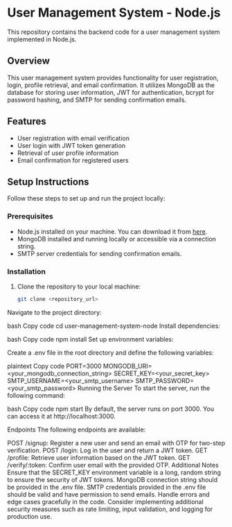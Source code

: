 # User Management System - Node.js

This repository contains the backend code for a user management system implemented in Node.js.

## Overview

This user management system provides functionality for user registration, login, profile retrieval, and email confirmation. It utilizes MongoDB as the database for storing user information, JWT for authentication, bcrypt for password hashing, and SMTP for sending confirmation emails.

## Features

- User registration with email verification
- User login with JWT token generation
- Retrieval of user profile information
- Email confirmation for registered users

## Setup Instructions

Follow these steps to set up and run the project locally:

### Prerequisites

- Node.js installed on your machine. You can download it from [here](https://nodejs.org/).
- MongoDB installed and running locally or accessible via a connection string.
- SMTP server credentials for sending confirmation emails.

### Installation

1. Clone the repository to your local machine:

   ```bash
   git clone <repository_url>

Navigate to the project directory:

bash
Copy code
cd user-management-system-node
Install dependencies:

bash
Copy code
npm install
Set up environment variables:

Create a .env file in the root directory and define the following variables:

plaintext
Copy code
PORT=3000
MONGODB_URI=<your_mongodb_connection_string>
SECRET_KEY=<your_secret_key>
SMTP_USERNAME=<your_smtp_username>
SMTP_PASSWORD=<your_smtp_password>
Running the Server
To start the server, run the following command:

bash
Copy code
npm start
By default, the server runs on port 3000. You can access it at http://localhost:3000.

Endpoints
The following endpoints are available:

POST /signup: Register a new user and send an email with OTP for two-step verification.
POST /login: Log in the user and return a JWT token.
GET /profile: Retrieve user information based on the JWT token.
GET /verify/:token: Confirm user email with the provided OTP.
Additional Notes
Ensure that the SECRET_KEY environment variable is a long, random string to ensure the security of JWT tokens.
MongoDB connection string should be provided in the .env file.
SMTP credentials provided in the .env file should be valid and have permission to send emails.
Handle errors and edge cases gracefully in the code.
Consider implementing additional security measures such as rate limiting, input validation, and logging for production use.